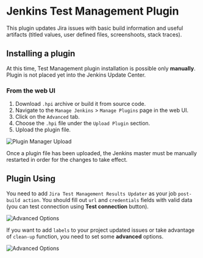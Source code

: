 # Jenkins Test Management Plugin
This plugin updates Jira issues with basic build information and useful artifacts (titled values, user defined files, screenshoots, stack traces).

## Installing a plugin

At this time, Test Management plugin installation is possible only **manually**. Plugin is not placed yet into the Jenkins Update Center.

### From the web UI

1. Download `.hpi` archive or build it from source code.
1. Navigate to the `Manage Jenkins` > `Manage Plugins` page in the web UI.
1. Click on the `Advanced` tab.
1. Choose the `.hpi` file under the `Upload Plugin` section.
1. Upload the plugin file.

![Plugin Manager Upload](https://jenkins.io/doc/book/resources/managing/plugin-manager-upload.png)

Once a plugin file has been uploaded, the Jenkins master must be manually restarted in order for the changes to take effect.

## Plugin Using

You need to add `Jira Test Management Results Updater` as your job `post-build action`. You should fill 
out `url` and `credentials` fields with valid data (you can test connection using **Test connection** button). 

![Advanced Options](https://github.com/teo-rakan/test-management-jenkins-plugin/blob/master/images/readme_file_01.jpg)

If you want to add `labels` to your project updated issues or take advantage of `clean-up` function, you 
need to set some **advanced** options.

![Advanced Options](https://github.com/teo-rakan/test-management-jenkins-plugin/blob/master/images/readme_file_02.jpg)


